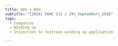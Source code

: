 ```yaml
---
title: BDG v BDH 
subtitle: "[2016] SGHC 211 / 29\_September\_2016"
tags:
  - Companies
  - Winding up
  - Injunction to restrain winding up application

---
```



